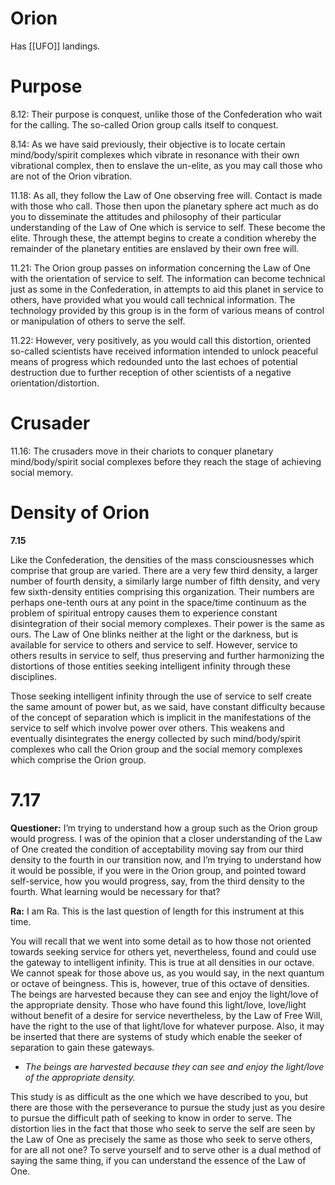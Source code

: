 # Orion
Has [[UFO]] landings.
# Purpose
8.12: Their purpose is conquest, unlike those of the Confederation who wait for the calling. The so-called Orion group calls itself to conquest.

8.14: As we have said previously, their objective is to locate certain mind/body/spirit complexes which vibrate in resonance with their own vibrational complex, then to enslave the un-elite, as you may call those who are not of the Orion vibration.

11.18: As all, they follow the Law of One observing free will. Contact is made with those who call. Those then upon the planetary sphere act much as do you to disseminate the attitudes and philosophy of their particular understanding of the Law of One which is service to self. These become the elite. Through these, the attempt begins to create a condition whereby the remainder of the planetary entities are enslaved by their own free will.

11.21: The Orion group passes on information concerning the Law of One with the orientation of service to self. The information can become technical just as some in the Confederation, in attempts to aid this planet in service to others, have provided what you would call technical information. The technology provided by this group is in the form of various means of control or manipulation of others to serve the self.

11.22: However, very positively, as you would call this distortion, oriented so-called scientists have received information intended to unlock peaceful means of progress which redounded unto the last echoes of potential destruction due to further reception of other scientists of a negative orientation/distortion.
# Crusader
11.16: The crusaders move in their chariots to conquer planetary mind/body/spirit social complexes before they reach the stage of achieving social memory.
# Density of Orion
**7.15**

Like the Confederation, the densities of the mass consciousnesses which comprise that group are varied. There are a very few third density, a larger number of fourth density, a similarly large number of fifth density, and very few sixth-density entities comprising this organization. Their numbers are perhaps one-tenth ours at any point in the space/time continuum as the problem of spiritual entropy causes them to experience constant disintegration of their social memory complexes. Their power is the same as ours. The Law of One blinks neither at the light or the darkness, but is available for service to others and service to self. However, service to others results in service to self, thus preserving and further harmonizing the distortions of those entities seeking intelligent infinity through these disciplines.  
  
Those seeking intelligent infinity through the use of service to self create the same amount of power but, as we said, have constant difficulty because of the concept of separation which is implicit in the manifestations of the service to self which involve power over others. This weakens and eventually disintegrates the energy collected by such mind/body/spirit complexes who call the Orion group and the social memory complexes which comprise the Orion group.  

# 7.17
**Questioner:** I’m trying to understand how a group such as the Orion group would progress. I was of the opinion that a closer understanding of the Law of One created the condition of acceptability moving say from our third density to the fourth in our transition now, and I’m trying to understand how it would be possible, if you were in the Orion group, and pointed toward self-service, how you would progress, say, from the third density to the fourth. What learning would be necessary for that?

**Ra:** I am Ra. This is the last question of length for this instrument at this time.  
  
You will recall that we went into some detail as to how those not oriented towards seeking service for others yet, nevertheless, found and could use the gateway to intelligent infinity. This is true at all densities in our octave. We cannot speak for those above us, as you would say, in the next quantum or octave of beingness. This is, however, true of this octave of densities. The beings are harvested because they can see and enjoy the light/love of the appropriate density. Those who have found this light/love, love/light without benefit of a desire for service nevertheless, by the Law of Free Will, have the right to the use of that light/love for whatever purpose. Also, it may be inserted that there are systems of study which enable the seeker of separation to gain these gateways.  
- *The beings are harvested because they can see and enjoy the light/love of the appropriate density.* 

This study is as difficult as the one which we have described to you, but there are those with the perseverance to pursue the study just as you desire to pursue the difficult path of seeking to know in order to serve. The distortion lies in the fact that those who seek to serve the self are seen by the Law of One as precisely the same as those who seek to serve others, for are all not one? To serve yourself and to serve other is a dual method of saying the same thing, if you can understand the essence of the Law of One.